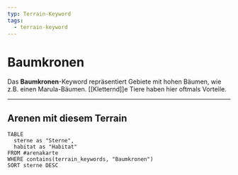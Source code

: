 ```yaml
---
typ: Terrain-Keyword
tags:
  - terrain-keyword
---
```


# Baumkronen

Das **Baumkronen**-Keyword repräsentiert Gebiete mit hohen Bäumen, wie z.B. einen Marula-Bäumen. [[Kletternd]]e Tiere haben hier oftmals Vorteile.


---
## Arenen mit diesem Terrain

```dataview
TABLE
  sterne as "Sterne",
  habitat as "Habitat"
FROM #arenakarte
WHERE contains(terrain_keywords, "Baumkronen")
SORT sterne DESC